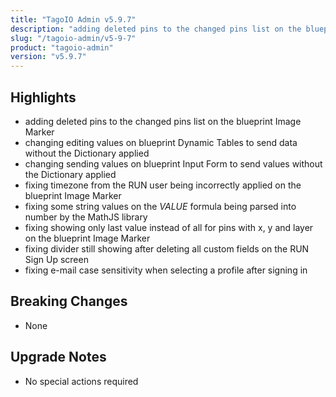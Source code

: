 ```yaml
---
title: "TagoIO Admin v5.9.7"
description: "adding deleted pins to the changed pins list on the blueprint Image Marker"
slug: "/tagoio-admin/v5-9-7"
product: "tagoio-admin"
version: "v5.9.7"
---
```


## Highlights

- adding deleted pins to the changed pins list on the blueprint Image Marker
- changing editing values on blueprint Dynamic Tables to send data without the Dictionary applied
- changing sending values on blueprint Input Form to send values without the Dictionary applied
- fixing timezone from the RUN user being incorrectly applied on the blueprint Image Marker
- fixing some string values on the $VALUE$ formula being parsed into number by the MathJS library
- fixing showing only last value instead of all for pins with x, y and layer on the blueprint Image Marker
- fixing divider still showing after deleting all custom fields on the RUN Sign Up screen
- fixing e-mail case sensitivity when selecting a profile after signing in

## Breaking Changes

- None

## Upgrade Notes

- No special actions required
